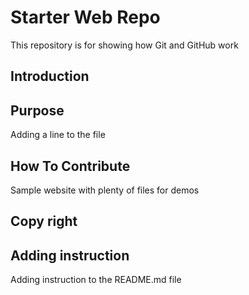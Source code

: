 # Starter Web Repo

This repository is for showing how Git and GitHub work
## Introduction

## Purpose
Adding a line to the file

## How To Contribute
Sample website with plenty of files for demos

## Copy right

## Adding instruction
Adding instruction to the README.md file

